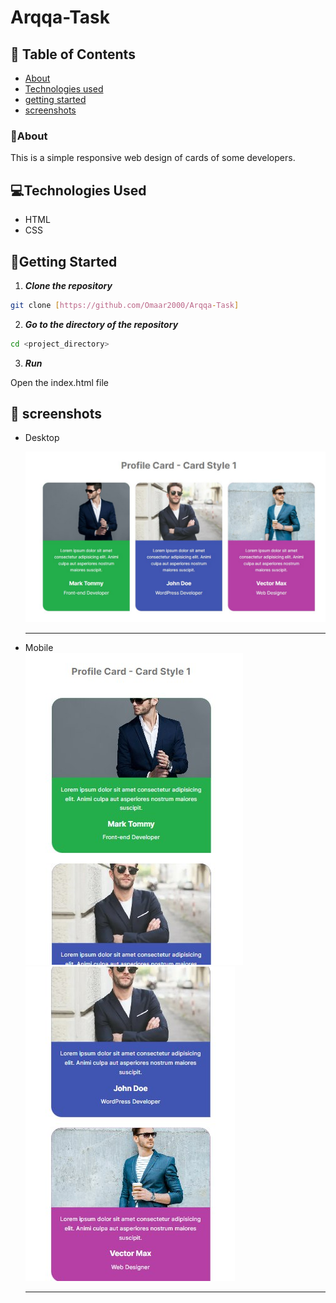 # Arqqa-Task

## 📝 Table of Contents

- [About](#about)
- [Technologies used](#build)
- [getting started](#start)
- [screenshots](#screenshots)

### 🚩About<a name = "about"></a>

This is a simple responsive web design of cards of some developers.  


## 💻Technologies Used<a name = "build"></a>

- HTML
- CSS

## 🏁Getting Started <a name = "start"></a>


1. **_Clone the repository_**

```bash
git clone [https://github.com/Omaar2000/Arqqa-Task]

```

2. **_Go to the directory of the repository_**

```bash
cd <project_directory>

```

3. **_Run_**

Open the index.html file 

## 🎥 screenshots<a name = "screenshots"></a>

- Desktop                
  
  ![Desktop View](4.jpg)

  <hr />

- Mobile                           
  ![Mobile View](5.jpg)
  ![](6.jpg)

  <hr />
